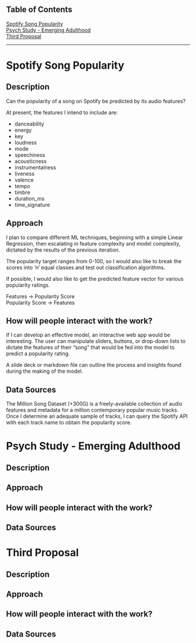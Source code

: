 ## Table of Contents
[Spotify Song Popularity](#spotify)<br>
[Psych Study - Emerging Adulthood](#eammi)<br>
[Third Proposal](#third)<br>

---
<a name="spotify"></a>
# Spotify Song Popularity

## Description
Can the popularity of a song on Spotify be predicted by its audio features? 

At present, the features I intend to include are:
* danceability
* energy
* key
* loudness
* mode
* speechiness
* acousticness
* instrumentalness
* liveness
* valence
* tempo
* timbre
* duration_ms
* time_signature

## Approach
I plan to compare different ML techniques, beginning with a simple Linear Regression, then escalating in feature complexity and model complexity, dictated by the results of the previous iteration. 

The popularity target ranges from 0-100, so I would also like to break the scores into ‘n’ equal classes and test out classification algorithms.

If possible, I would also like to get the predicted feature vector for various popularity ratings.

Features -> Popularity Score <br>
Popularity Score -> Features


## How will people interact with the work?

If I can develop an effective model, an interactive web app would be interesting. The user can manipulate sliders, buttons, or drop-down lists to dictate the features of their “song” that would be fed into the model to predict a popularity rating.

A slide deck or markdown file can outline the process and insights found during the making of the model.

## Data Sources

The Million Song Dataset (+300G) is a freely-available collection of audio features and metadata for a million contemporary popular music tracks. Once I determine an adequate sample of tracks, I can query the Spotify API with each track name to obtain the popularity score.


<a name="eammi"></a>
# Psych Study - Emerging Adulthood 

## Description


## Approach


## How will people interact with the work?


## Data Sources


<a name="third"></a>
# Third Proposal 

## Description


## Approach


## How will people interact with the work?


## Data Sources
